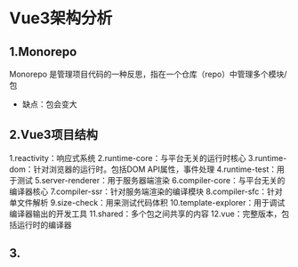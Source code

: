 # Vue3架构分析
## 1.Monorepo
Monorepo 是管理项目代码的一种反思，指在一个仓库（repo）中管理多个模块/包

- 缺点：包会变大

## 2.Vue3项目结构
1.reactivity：响应式系统
2.runtime-core：与平台无关的运行时核心
3.runtime-dom：针对浏览器的运行时。包括DOM API属性，事件处理
4.runtime-test：用于测试
5.server-renderer：用于服务器端渲染
6.compiler-core：与平台无关的编译器核心
7.compiler-ssr：针对服务端渲染的编译模块
8.compiler-sfc：针对单文件解析
9.size-check：用来测试代码体积
10.template-explorer：用于调试编译器输出的开发工具
11.shared：多个包之间共享的内容
12.vue：完整版本，包括运行时的编译器

## 3.